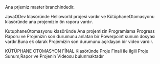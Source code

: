 Ana prjemiz master branchindedir.

JavaODev klasöründe Helloworld projesi vardır ve KütüphaneOtomasyonu klasöründe ana projemizin ön raporu vardır.

KutuphaneOtomasyonu klasöründe Ana projemizin Programlama Progress Raporu ve Projenizin son durumunu anlatan bir Powerpoint sunum dosyası vardır.Buna ek olarak Projemizin son durumunu açıklayan bir video vardır.

KÜTÜPHANE OTOMASYON FİNAL Klasöründe Proje Finali ile ilgili  Proje Sunum,Rapor ve Projenin Videosu bulunmaktadır

